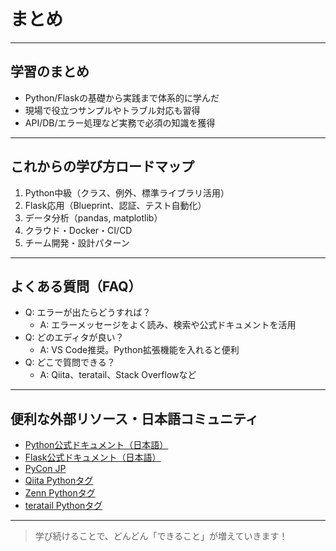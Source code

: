 # まとめ

---

## 学習のまとめ

- Python/Flaskの基礎から実践まで体系的に学んだ
- 現場で役立つサンプルやトラブル対応も習得
- API/DB/エラー処理など実務で必須の知識を獲得

---

## これからの学び方ロードマップ

1. Python中級（クラス、例外、標準ライブラリ活用）
2. Flask応用（Blueprint、認証、テスト自動化）
3. データ分析（pandas, matplotlib）
4. クラウド・Docker・CI/CD
5. チーム開発・設計パターン

---

## よくある質問（FAQ）

- Q: エラーが出たらどうすれば？
  - A: エラーメッセージをよく読み、検索や公式ドキュメントを活用
- Q: どのエディタが良い？
  - A: VS Code推奨。Python拡張機能を入れると便利
- Q: どこで質問できる？
  - A: Qiita、teratail、Stack Overflowなど

---

## 便利な外部リソース・日本語コミュニティ

- [Python公式ドキュメント（日本語）](https://docs.python.org/ja/3/)
- [Flask公式ドキュメント（日本語）](https://flask.palletsprojects.com/ja/latest/)
- [PyCon JP](https://www.pycon.jp/)
- [Qiita Pythonタグ](https://qiita.com/tags/python)
- [Zenn Pythonタグ](https://zenn.dev/topics/python)
- [teratail Pythonタグ](https://teratail.com/tags/Python)

---

> 学び続けることで、どんどん「できること」が増えていきます！ 